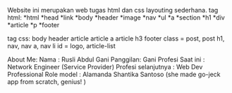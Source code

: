 Website ini merupakan web tugas html dan css layouting sederhana.
tag html:
*html
*head
*link
*body
*header
*image
*nav
*ul
*a
*section
*h1
*div
*article
*p
*footer

tag css:
body
header
article
article a
article h3
footer
class = post, post h1, nav, nav a, nav li
id = logo, article-list

About Me: 
Nama : Rusli Abdul Gani
Panggilan: Gani
Profesi Saat ini : Network Engineer (Service Provider)
Profesi selanjutnya : Web Dev Professional
Role model : Alamanda Shantika Santoso (she made go-jeck app from scratch, genius! )

